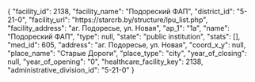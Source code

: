 {
    "facility_id": 2138,
    "facility_name": "Подореский ФАП",
    "district_id": "5-21-0",
    "facility_url": "https:\/\/starcrb.by\/structure\/lpu_list.php",
    "facility_address": "аг. Подоресье, ул. Новая",
    "ap_1": "1а",
    "name": "Подореский ФАП",
    "type": null,
    "state": "public institution",
    "stats": [],
    "med_id": 605,
    "address": "аг. Подоресье, ул. Новая",
    "coord_x_y": null,
    "place_name": "Старые Дороги",
    "place_type": "city",
    "year_of_closing": null,
    "year_of_opening": "0",
    "healthcare_facility_key": 2138,
    "administrative_division_id": "5-21-0"
}